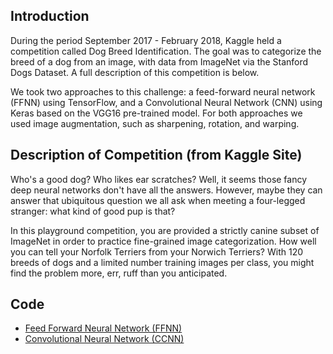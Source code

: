 ## Introduction

During the period September 2017 - February 2018, Kaggle held a competition called Dog Breed Identification. The goal was to categorize the breed of a dog from an image, with data from ImageNet via the Stanford Dogs Dataset. A full description of this competition is below. 

We took two approaches to this challenge: a feed-forward neural network (FFNN) using TensorFlow, and a Convolutional Neural Network (CNN) using Keras based on the VGG16 pre-trained model. For both approaches we used image augmentation, such as sharpening, rotation, and warping. 

## Description of Competition (from Kaggle Site)

Who's a good dog? Who likes ear scratches? Well, it seems those fancy deep neural networks don't have all the answers. However, maybe they can answer that ubiquitous question we all ask when meeting a four-legged stranger: what kind of good pup is that?

In this playground competition, you are provided a strictly canine subset of ImageNet in order to practice fine-grained image categorization. How well you can tell your Norfolk Terriers from your Norwich Terriers? With 120 breeds of dogs and a limited number training images per class, you might find the problem more, err, ruff than you anticipated.

## Code

* [Feed Forward Neural Network (FFNN)](https://github.com/dmodjeska/dog_breed_identification/blob/master/HW4_AML71_Modjeska_Murphy_FFNN.ipynb)
* [Convolutional Neural Network (CCNN)](https://github.com/dmodjeska/dog_breed_identification/blob/master/HW4_AML71_Modjeska_Murphy_CNN.ipynb)
